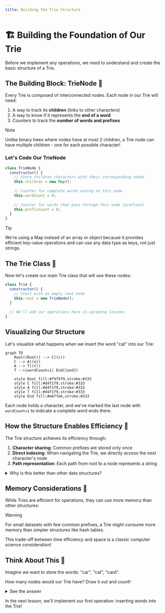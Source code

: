 ```yaml
---
title: Building the Trie Structure
---
```


# 🏗️ Building the Foundation of Our Trie

Before we implement any operations, we need to understand and create the basic structure of a Trie.

## The Building Block: TrieNode 🧱

Every Trie is composed of interconnected nodes. Each node in our Trie will need:

1. A way to track its **children** (links to other characters)
2. A way to know if it represents the **end of a word**
3. Counters to track the **number of words and prefixes**

> [!NOTE]
> Unlike binary trees where nodes have at most 2 children, a Trie node can have multiple children - one for each possible character!

### Let's Code Our TrieNode

```javascript
class TrieNode {
  constructor() {
    // Store children characters with their corresponding nodes
    this.children = new Map();
    
    // Counter for complete words ending at this node
    this.wordCount = 0;
    
    // Counter for words that pass through this node (prefixes)
    this.prefixCount = 0;
  }
}
```

> [!TIP]
> We're using a Map instead of an array or object because it provides efficient key-value operations and can use any data type as keys, not just strings.

## The Trie Class 🌳

Now let's create our main Trie class that will use these nodes:

```javascript
class Trie {
  constructor() {
    // Start with an empty root node
    this.root = new TrieNode();
  }
  
  // We'll add our operations here in upcoming lessons
}
```

## Visualizing Our Structure

Let's visualize what happens when we insert the word "cat" into our Trie:

```mermaid
graph TD
    Root((Root)) --> C((c))
    C --> A((a))
    A --> T((t))
    T -->|wordCount=1| End([end])
    
    style Root fill:#f9f9f9,stroke:#333
    style C fill:#d4f1f9,stroke:#333
    style A fill:#d4f1f9,stroke:#333
    style T fill:#d4f1f9,stroke:#333
    style End fill:#e6ffe6,stroke:#333
```

Each node holds a character, and we've marked the last node with `wordCount=1` to indicate a complete word ends there.

## How the Structure Enables Efficiency 🚀

The Trie structure achieves its efficiency through:

1. **Character sharing**: Common prefixes are stored only once
2. **Direct indexing**: When navigating the Trie, we directly access the next character's node
3. **Path representation**: Each path from root to a node represents a string

<details>
<summary>Why is this better than other data structures?</summary>

Compared to alternatives:

- **Hash Tables**: Tries excel at prefix operations which hash tables can't do efficiently
- **Arrays**: Tries don't require scanning the entire dataset for lookups
- **Binary Search Trees**: Tries offer O(m) lookups where m is string length, regardless of dataset size

</details>

## Memory Considerations 💭

While Tries are efficient for operations, they can use more memory than other structures:

> [!WARNING]
> For small datasets with few common prefixes, a Trie might consume more memory than simpler structures like hash tables.

This trade-off between time efficiency and space is a classic computer science consideration!

## Think About This 🤔

Imagine we want to store the words: "car", "cat", "card". 

How many nodes would our Trie have? Draw it out and count!

<details>
<summary>See the answer</summary>

The Trie would have 7 nodes total:
- 1 root node
- Nodes for 'c', 'a', 'r', 'd', 't'
- The 'r' node would be used in both "car" and "card"

```mermaid
graph TD
    Root((Root)) --> C((c))
    C --> A((a))
    A --> R((r))
    R -->|wordCount=1| End1([end])
    R --> D((d))
    D -->|wordCount=1| End2([end])
    A --> T((t))
    T -->|wordCount=1| End3([end])
```

</details>

In the next lesson, we'll implement our first operation: inserting words into the Trie! 